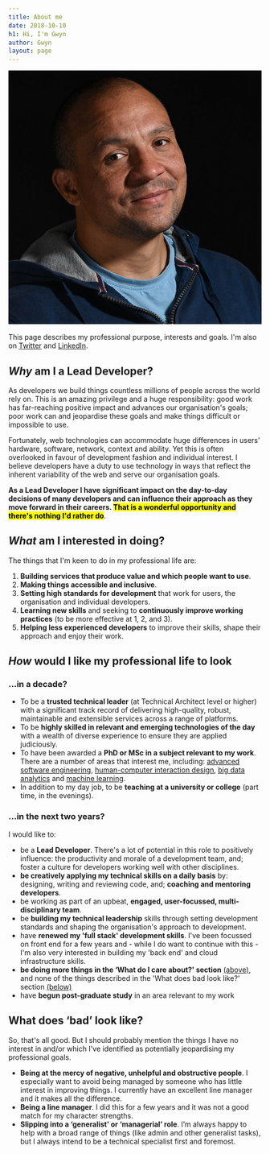 ```yaml
---
title: About me
date: 2018-10-10
h1: Hi, I'm Gwyn
author: Gwyn
layout: page
---
```


![A picture of me](images/profile_picture.jpg)

This page describes my professional purpose, interests and goals. I'm also on [Twitter](https://twitter.com/gtvjones) and [LinkedIn](https://www.linkedin.com/in/gtvjones/).

## _Why_ am I a Lead Developer?

As developers we build things countless millions of people across the world rely on. This is an amazing privilege and a huge responsibility: good work has far-reaching positive impact and advances our organisation's goals; poor work can and jeopardise these goals and make things difficult or impossible to use.

Fortunately, web technologies can accommodate huge differences in users' hardware, software, network, context and ability. Yet this is often overlooked in favour of development fashion and individual interest. I believe developers have a duty to use technology in ways that reflect the inherent variability of the web and serve our organisation goals.

**As a Lead Developer I have significant impact on the day-to-day decisions of many  developers and  can influence their approach as they move forward in their careers. <mark>That is a wonderful opportunity and there's nothing I'd rather do</mark>**. 

## _What_ am I interested in doing?

The things that I'm keen to do in my professional life are:

1. **Building services that produce value and which people want to use**.
2. **Making things accessible and inclusive**.
3. **Setting high standards for development** that work for users, the organisation and individual developers.
4. **Learning new skills** and seeking to **continuously improve working practices** (to be more effective at 1, 2, and 3).
5. **Helping less experienced developers** to improve their skills, shape their approach and enjoy their work.


## _How_ would I like my professional life to look

### ...in a decade?
* To be a **trusted technical leader** (at Technical Architect level or higher) with a significant track record of delivering high-quality, robust, maintainable and extensible services across a range of platforms.
* To be **highly skilled in relevant and emerging technologies of the day** with a wealth of diverse experience to ensure they are applied judiciously.
* To have been awarded a **PhD or MSc in a subject relevant to my work**. There are a number of areas that interest me, including: [advanced software engineering](https://le.ac.uk/courses/advanced-software-engineering-msc/2019), [human-computer interaction design](https://www.city.ac.uk/courses/postgraduate/human-computer-interaction-design), [big data analytics](https://edu.university-liverpool-online.com/global/programmes/computer-science/msc-in-big-data-analytics) and [machine learning](https://www.ucl.ac.uk/prospective-students/graduate/taught-degrees/machine-learning-msc).
* In addition to my day job, to be **teaching at a university or college** (part time, in the evenings).

### ...in the next two years?

I would like to:

* be a **Lead Developer**. There's a lot of potential in this role to positively influence: the productivity and morale of a development team, and; foster a culture for developers working well with other disciplines. 
* **be creatively applying my technical skills on a daily basis** by: designing, writing and reviewing code, and; **coaching and mentoring developers**.
* be working as part of an upbeat, **engaged, user-focussed, multi-disciplinary team**.
* be **building my technical leadership** skills through setting development standards and shaping the organisation's approach to development.
* have **renewed my 'full stack' development skills**. I've been focussed on front end for a few years and - while I do want to continue with this - I'm also very interested in building my 'back end' and cloud infrastructure skills.
* **be doing more things in the ‘What do I care about?' section** [(above)](#what-am-i-interested-in-doing), and none of the things described in the 'What does bad look like?' section [(below)](#what-does-bad-look-like)
* have **begun post-graduate study** in an area relevant to my work

## What does ‘bad’ look like?

So, that's all good. But I should probably mention the things I have no interest in and/or which I've identified as potentially jeopardising my professional goals.

* **Being at the mercy of negative, unhelpful and obstructive people**. I especially want to avoid being managed by someone who has little interest in improving things. I currently have an excellent line manager and it makes all the difference.
* **Being a line manager**. I did this for a few years and it was not a good match for my character strengths.
* **Slipping into a ‘generalist’ or ‘managerial’ role**. I’m always happy to help with a broad range of things (like admin and other generalist tasks), but I always intend to be a technical specialist first and foremost.